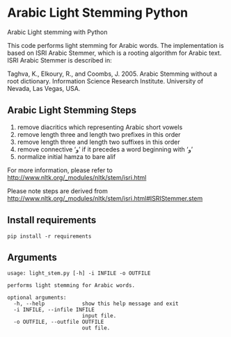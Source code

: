 # Arabic Light Stemming Python 
Arabic Light stemming with Python 

This code performs light stemming for Arabic words. The implementation is based on ISRI Arabic Stemmer, which is a rooting algorithm for Arabic text. ISRI Arabic Stemmer is described in:

Taghva, K., Elkoury, R., and Coombs, J. 2005. Arabic Stemming without a root dictionary. Information Science Research Institute. University of Nevada, Las Vegas, USA.

## Arabic Light Stemming Steps

1. remove diacritics which representing Arabic short vowels 
2. remove length three and length two prefixes in this order
3. remove length three and length two suffixes in this order
4. remove connective ‘و’ if it precedes a word beginning with ‘و’
5. normalize initial hamza to bare alif

For more information, please refer to http://www.nltk.org/_modules/nltk/stem/isri.html

Please note steps are derived from http://www.nltk.org/_modules/nltk/stem/isri.html#ISRIStemmer.stem

## Install requirements 
```pip install -r requirements```

## Arguments 
```
usage: light_stem.py [-h] -i INFILE -o OUTFILE

performs light stemming for Arabic words.

optional arguments:
  -h, --help            show this help message and exit
  -i INFILE, --infile INFILE
                        input file.
  -o OUTFILE, --outfile OUTFILE
                        out file.
```